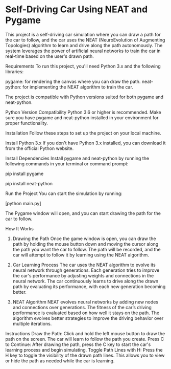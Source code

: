 # Self-Driving Car Using NEAT and Pygame
This project is a self-driving car simulation where you can draw a path for the car to follow, and the car uses the NEAT (NeuroEvolution of Augmenting Topologies) algorithm to learn and drive along the path autonomously. The system leverages the power of artificial neural networks to train the car in real-time based on the user's drawn path.

Requirements
To run this project, you'll need Python 3.x and the following libraries:

pygame: for rendering the canvas where you can draw the path.
neat-python: for implementing the NEAT algorithm to train the car.

The project is compatible with Python versions suited for both pygame and neat-python.

Python Version Compatibility
Python 3.6 or higher is recommended.
Make sure you have pygame and neat-python installed in your environment for proper functionality.

Installation
Follow these steps to set up the project on your local machine.

Install Python 3.x
If you don't have Python 3.x installed, you can download it from the official Python website.

Install Dependencies
Install pygame and neat-python by running the following commands in your terminal or command prompt:

pip install pygame

pip install neat-python

Run the Project
You can start the simulation by running:

[python main.py]

The Pygame window will open, and you can start drawing the path for the car to follow.




How It Works
1. Drawing the Path
Once the game window is open, you can draw the path by holding the mouse button down and moving the cursor along the path you want the car to follow.
The path will be recorded, and the car will attempt to follow it by learning using the NEAT algorithm.

2. Car Learning Process
The car uses the NEAT algorithm to evolve its neural network through generations.
Each generation tries to improve the car's performance by adjusting weights and connections in the neural network.
The car continuously learns to drive along the drawn path by evaluating its performance, with each new generation becoming better.

4. NEAT Algorithm
NEAT evolves neural networks by adding new nodes and connections over generations.
The fitness of the car’s driving performance is evaluated based on how well it stays on the path.
The algorithm evolves better strategies to improve the driving behavior over multiple iterations.


Instructions
Draw the Path: Click and hold the left mouse button to draw the path on the screen. The car will learn to follow the path you create.
Press C to Continue: After drawing the path, press the C key to start the car's learning process and begin simulating.
Toggle Path Lines with H: Press the H key to toggle the visibility of the drawn path lines. This allows you to view or hide the path as needed while the car is learning.

